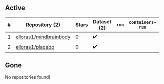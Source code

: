 ## Active
| # | Repository (2) | Stars | Dataset (2) | `run` | `containers-run` |
| --- | --- | --- | --- | --- | --- |
| 1 | [elloras1/mindbrainbody](https://github.com/elloras1/mindbrainbody) | 0 | :heavy_check_mark: |  |  |
| 2 | [elloras1/placebo](https://github.com/elloras1/placebo) | 0 | :heavy_check_mark: |  |  |

## Gone
No repositories found!
